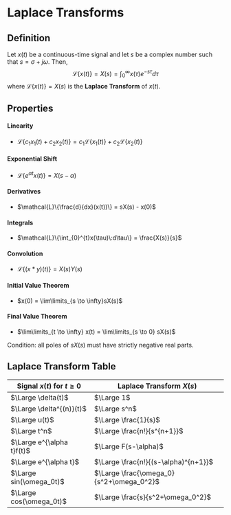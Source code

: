 # Laplace Transforms

## Definition

Let $x(t)$ be a continuous-time signal and let $s$ be a complex number such that $s = \sigma + j\omega$. Then,
$$
\mathcal{L}\{x(t)\} = X(s) = \int_{0}^{\infty}x(\tau)e^{-s\tau}d\tau
$$
where $\mathcal{L}\{x(t)\} = X(s)$ is the **Laplace Transform** of $x(t)$.

## Properties

#### Linearity

- $\mathcal{L}\{c_1x_1(t) + c_2x_2(t)\} = c_1\mathcal{L}\{x_1(t)\} + c_2\mathcal{L}\{x_2(t)\}$

#### Exponential Shift

- $\mathcal{L}\{e^{\alpha t}x(t)\} = X(s-\alpha)$

#### Derivatives

- $\mathcal{L}\{\frac{d}{dx}(x(t))\} = sX(s) - x(0)$

#### Integrals

- $\mathcal{L}\{\int_{0}^{t}x(\tau)\:d\tau\} = \frac{X(s)}{s}$

#### Convolution

- $\mathcal{L}\{(x*y)(t)\} = X(s)Y(s)$

#### Initial Value Theorem

- $x(0) = \lim\limits_{s \to \infty}sX(s)$

#### Final Value Theorem

- $\lim\limits_{t \to \infty} x(t) = \lim\limits_{s \to 0} sX(s)$

Condition: all poles of $sX(s)$ must have strictly negative real parts.

## Laplace Transform Table

Signal $x(t)$ for $t\geq 0$ | Laplace Transform $X(s)$
---|---
$\Large \delta(t)$ | $\Large 1$ 
$\Large \delta^{(n)}(t)$ | $\Large s^n$ 
$\Large u(t)$ | $\Large \frac{1}{s}$ 
$\Large t^n$ | $\Large \frac{n!}{s^{n+1}}$ 
$\Large e^{\alpha t}f(t)$ | $\Large F(s-\alpha)$ 
$\Large e^{\alpha t}$  | $\Large \frac{n!}{(s-\alpha)^{n+1}}$ 
$\Large sin(\omega_0t)$ | $\Large \frac{\omega_0}{s^2+\omega_0^2}$ 
$\Large cos(\omega_0t)$ | $\Large \frac{s}{s^2+\omega_0^2}$ 

